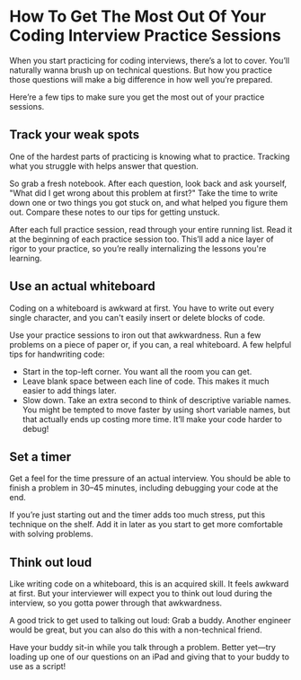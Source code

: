 # How To Get The Most Out Of Your Coding Interview Practice Sessions

When you start practicing for coding interviews, there’s a lot to cover. You’ll naturally wanna brush up on technical 
questions. But how you practice those questions will make a big difference in how well you’re prepared.

Here’re a few tips to make sure you get the most out of your practice sessions.

## Track your weak spots

One of the hardest parts of practicing is knowing what to practice. Tracking what you struggle with helps answer that 
question.

So grab a fresh notebook. After each question, look back and ask yourself, "What did I get wrong about this problem at 
first?" Take the time to write down one or two things you got stuck on, and what helped you figure them out. Compare 
these notes to our tips for getting unstuck.

After each full practice session, read through your entire running list. Read it at the beginning of each practice 
session too. This’ll add a nice layer of rigor to your practice, so you’re really internalizing the lessons you're 
learning.

## Use an actual whiteboard

Coding on a whiteboard is awkward at first. You have to write out every single character, and you can't easily insert 
or delete blocks of code.

Use your practice sessions to iron out that awkwardness. Run a few problems on a piece of paper or, if you can, a real 
whiteboard. A few helpful tips for handwriting code:

* Start in the top-left corner. You want all the room you can get.
* Leave blank space between each line of code. This makes it much easier to add things later.
* Slow down. Take an extra second to think of descriptive variable names. You might be tempted to move faster by using short variable names, but that actually ends up costing more time. It’ll make your code harder to debug!

## Set a timer

Get a feel for the time pressure of an actual interview. You should be able to finish a problem in 30–45 minutes, 
including debugging your code at the end.

If you’re just starting out and the timer adds too much stress, put this technique on the shelf. Add it in later as you 
start to get more comfortable with solving problems.

## Think out loud

Like writing code on a whiteboard, this is an acquired skill. It feels awkward at first. But your interviewer will 
expect you to think out loud during the interview, so you gotta power through that awkwardness.

A good trick to get used to talking out loud: Grab a buddy. Another engineer would be great, but you can also do this 
with a non-technical friend.

Have your buddy sit-in while you talk through a problem. Better yet—try loading up one of our questions on an iPad and 
giving that to your buddy to use as a script!
